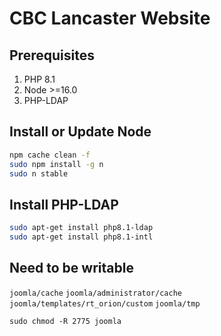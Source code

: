 # CBC Lancaster Website


## Prerequisites
1. PHP 8.1
2. Node >=16.0
3. PHP-LDAP

## Install or Update Node
```bash
npm cache clean -f
sudo npm install -g n
sudo n stable
```


## Install PHP-LDAP
```bash
sudo apt-get install php8.1-ldap
sudo apt-get install php8.1-intl
```


## Need to be writable

`joomla/cache`
`joomla/administrator/cache`
`joomla/templates/rt_orion/custom`
`joomla/tmp`

`sudo chmod -R 2775 joomla`
